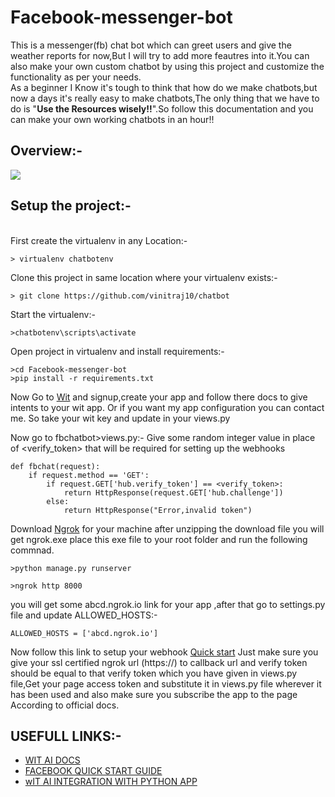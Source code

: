 <h1>Facebook-messenger-bot</h1>
<p>This is a messenger(fb) chat bot which can greet users and give the weather reports for now,But I will try to add more feautres into it.You can also make your own custom chatbot by using this project and customize the functionality as per your needs.<br/>As a beginner I Know it's tough to think that how do we make chatbots,but now a days it's really easy to make chatbots,The only thing that we have to do is "<b>Use the Resources wisely!!</b>".So follow this documentation and you can make your own working chatbots in an hour!!</p>

<!--<h3>Usefull links:-</h3><hr/>
<ul>
<li><a href="https://developers.facebook.com/docs/messenger-platform/guides/quick-start/">Facebook quickstart for building messenger chatbot</a></li>
<li><a href="https://wit.ai/docs/quickstart">Wit-Ai docs for making wit app</a></li>
<li><a href="https://github.com/wit-ai/pywit">Official wit and python intergation docs</a></li>
</ul>-->

## Overview:-
![](http://i.imgur.com/r4n8UMG.gif)
<h2>Setup the project:-</h2><br/>
First create the virtualenv in any Location:-


```
> virtualenv chatbotenv
```

Clone this project in same location where your virtualenv exists:-

```
> git clone https://github.com/vinitraj10/chatbot
```

Start the virtualenv:-

```
>chatbotenv\scripts\activate
```

Open project in virtualenv and install requirements:-

```
>cd Facebook-messenger-bot
>pip install -r requirements.txt
```
Now Go to <a href="https://wit.ai">Wit</a> and signup,create your app and follow there docs to give intents to your wit app. Or if you want my app configuration you can contact me.
So take your wit key and update in your views.py



Now go to fbchatbot>views.py:- Give some random integer value in place of <verify_token> that will be required for setting up the webhooks

```
def fbchat(request):
	if request.method == 'GET':
		if request.GET['hub.verify_token'] == <verify_token>:
			return HttpResponse(request.GET['hub.challenge'])
		else:
			return HttpResponse("Error,invalid token")

```
Download <a href="https://ngrok.com/download">Ngrok</a> for your machine after unzipping the download file you will get ngrok.exe place this exe file to your root folder and run the following commnad.

```
>python manage.py runserver
```

```
>ngrok http 8000
```

you will get some abcd.ngrok.io link for your app ,after that go to settings.py file and update ALLOWED_HOSTS:-


```
ALLOWED_HOSTS = ['abcd.ngrok.io']
```

Now follow this link to setup your webhook <a href="https://developers.facebook.com/docs/messenger-platform/guides/quick-start/">Quick start</a>
Just make sure you give your ssl certified ngrok url (https://) to callback url and verify token should be equal to that verify token which you have given in views.py file,Get your page access token and substitute it in views.py file wherever it has been used and also make sure you subscribe the app to the page According to official docs.


## USEFULL LINKS:-
<ul>
	<li><a href="https://wit.ai/docs">WIT AI DOCS</a></li>
	<li><a href="https://developers.facebook.com/docs/messenger-platform/guides/quick-start">FACEBOOK QUICK START GUIDE</a></li>
	<li><a href="https://github.com/wit-ai/pywit">wIT AI INTEGRATION WITH PYTHON APP</a></li>
</ul>


